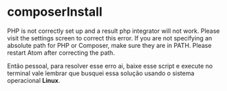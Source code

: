 # composerInstall

PHP is not correctly set up and a result php integrator
will not work. Please visit the settings screen to 
correct this error. If you are not specifying an absolute path for
PHP or Composer, make sure they are in PATH. Please
restart Atom after correcting the path.

Então pessoal, para resolver esse erro ai, baixe esse script e execute no terminal
vale lembrar que busquei essa solução usando o sistema operacional <b>Linux</b>.
